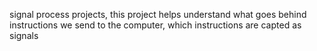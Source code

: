 signal process projects, this project helps understand what goes behind instructions we send to the computer, which instructions are capted as signals
